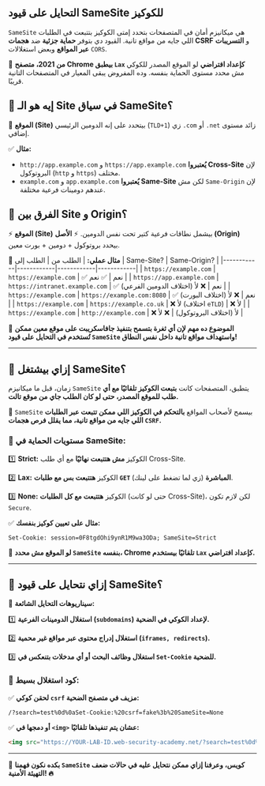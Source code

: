 ## **التحايل على قيود SameSite للكوكيز**

`SameSite` هي ميكانيزم أمان في المتصفحات بتحدد إمتى الكوكيز بتتبعت في الطلبات اللي جايه من مواقع تانية. القيود دي بتوفر **حماية جزئية** ضد **هجمات CSRF** و **التسريبات عبر المواقع** وبعض استغلالات `CORS`.

📌 **من 2021، متصفح Chrome بيطبق `Lax` كإعداد افتراضي** لو الموقع المصدر للكوكي مش محدد مستوى الحماية بنفسه. وده المفروض يبقى المعيار في المتصفحات التانية قريبًا.

## **🔹 إيه هو الـ Site في سياق SameSite؟**

🔹 **الموقع (Site)** بيتحدد على إنه الدومين الرئيسي (`TLD+1`) زي `.com` أو `.net` زائد مستوى إضافي.

✅ **مثال:**
- `http://app.example.com` و `https://app.example.com` **يُعتبروا Cross-Site** لإن البروتوكول (`http` و `https`) مختلف.
- `example.com` و `app.example.com` **يُعتبروا Same-Site** لكن مش `Same-Origin` لإن عندهم دومينات فرعية مختلفة.

## **🔹 الفرق بين Site و Origin؟**

⚡ **الموقع (Site)** بيشمل نطاقات فرعية كتير تحت نفس الدومين.
⚡ **الأصل (Origin)** بيحدد بروتوكول + دومين + بورت معين.

📌 **مثال عملي:**
| الطلب من | الطلب إلى | Same-Site? | Same-Origin? |
|------------|------------|------------|------------|
| `https://example.com` | `https://example.com` | ✅ نعم | ✅ نعم |
| `https://app.example.com` | `https://intranet.example.com` | ✅ نعم | ❌ لأ (اختلاف الدومين الفرعي) |
| `https://example.com` | `https://example.com:8080` | ✅ نعم | ❌ لأ (اختلاف البورت) |
| `https://example.com` | `https://example.co.uk` | ❌ لأ (اختلاف `eTLD`) | ❌ لأ |
| `https://example.com` | `http://example.com` | ❌ لأ (اختلاف البروتوكول) | ❌ لأ |

🚨 **الموضوع ده مهم لإن أي ثغرة بتسمح بتنفيذ جافاسكريبت على موقع معين ممكن تُستخدم في التحايل على قيود `SameSite` واستهداف مواقع تانية داخل نفس النطاق!**

---

## **🔹 إزاي بيشتغل SameSite؟**

زمان، قبل ما ميكانيزم `SameSite` يتطبق، المتصفحات كانت **بتبعت الكوكيز تلقائيًا مع أي طلب للموقع المصدر، حتى لو كان الطلب جاي من موقع تالت.**

📌 `SameSite` بيسمح لأصحاب المواقع **بالتحكم في الكوكيز اللي ممكن تتبعت عبر الطلبات اللي جايه من مواقع تانية، مما يقلل فرص هجمات `CSRF`.**

### **🔸 مستويات الحماية في SameSite:**

1️⃣ **Strict:** الكوكيز **مش هتتبعت نهائيًا** مع أي طلب Cross-Site.

2️⃣ **Lax:** الكوكيز **هتتبعت بس مع طلبات `GET` المباشرة** (زي لما تضغط على لينك).

3️⃣ **None:** الكوكيز **هتتبعت مع كل الطلبات** (حتى لو كانت Cross-Site)، لكن لازم تكون `Secure`.

✅ **مثال على تعيين كوكيز بنفسك:**
```http
Set-Cookie: session=0F8tgdOhi9ynR1M9wa3ODa; SameSite=Strict
```

📌 **لو الموقع مش محدد `SameSite` بنفسه، Chrome تلقائيًا بيستخدم `Lax` كإعداد افتراضي.**

---

## **🔹 إزاي نتحايل على قيود SameSite؟**

🔹 **سيناريوهات التحايل الشائعة:**

1️⃣ **استغلال الدومينات الفرعية (`subdomains`) لإعداد الكوكي في الضحية.**

2️⃣ **استغلال إدراج محتوى عبر مواقع غير محمية (`iframes, redirects`).**

3️⃣ **استغلال وظائف البحث أو أي مدخلات بتنعكس في `Set-Cookie` للضحية.**

### **🔹 كود استغلال بسيط:**
✅ **لحقن كوكي `csrf` مزيف في متصفح الضحية:**
```http
/?search=test%0d%0aSet-Cookie:%20csrf=fake%3b%20SameSite=None
```

✅ **أو دمجها في `<img>` عشان يتم تنفيذها تلقائيًا:**
```html
<img src="https://YOUR-LAB-ID.web-security-academy.net/?search=test%0d%0aSet-Cookie:%20csrf=fake%3b%20SameSite=None" onerror="document.forms[0].submit();"/>
```

---

🚀 **بكده نكون فهمنا `SameSite` كويس، وعرفنا إزاي ممكن نتحايل عليه في حالات ضعف التهيئة الأمنية! 🔥**
